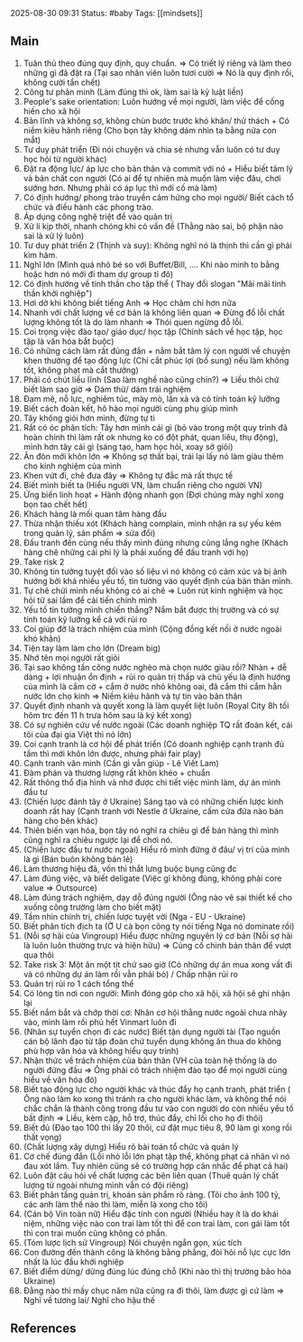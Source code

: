 2025-08-30 09:31
Status: #baby
Tags: [[mindsets]]
## Main

1. Tuân thủ theo đúng quy định, quy chuẩn. => Có triết lý riêng và làm theo những gì đã đặt ra (Tại sao nhân viên luôn tươi cười => Nó là quy định rồi, không cười tẩn chết)
2. Công tư phân minh (Làm đúng thì ok, làm sai là kỷ luật liền) 
3. People's sake orientation: Luôn hướng về mọi người, làm việc để cống hiến cho xã hội
4. Bản lĩnh và không sợ, không chùn bước trước khó khăn/ thử thách + Có niềm kiêu hãnh riêng (Cho bọn tây không dám nhìn ta bằng nửa con mắt)
5. Tư duy phát triển (Đi nói chuyện và chia sẻ nhưng vẫn luôn có tư duy học hỏi từ người khác)
6. Đặt ra động lực/ áp lực cho bản thân và commit với nó + Hiểu biết tâm lý và bản chất con người (Có ai để tự nhiên mà muốn làm việc đâu, chơi sướng hơn. Nhưng phải có áp lục thì mới cố mà làm)
7. Có định hướng/ phong trào truyền cảm hứng cho mọi người/ Biết cách tổ chức và điều hành các phong trào. 
8. Áp dụng công nghệ triệt để vào quản trị 
9. Xử lí kịp thời, nhanh chóng khi có vấn đề (Thằng nào sai, bộ phận nào sai là xử lý luôn)
10. Tư duy phát triển 2 (Thịnh và suy): Không nghĩ nó là thịnh thì cần gì phải kìm hãm.
11. Nghĩ lớn (Mình quá nhỏ bé so với Buffet/Bill, .... Khi nào minh to bằng hoặc hơn nó mới đi tham dự group tỉ đô) 
12. Có định hướng về tinh thần cho tập thể ( Thay đổi slogan "Mãi mãi tinh thần khởi nghiệp")
13. Hơi dở khi không biết tiếng Anh => Học chăm chỉ hơn nữa
14. Nhanh với chất lượng về cơ bản là không liên quan => Đừng đổ lỗi chất lượng không tốt là do làm nhanh => Thói quen ngừng đỗ lỗi. 
15. Coi trọng việc đào tạo/ giáo dục/ học tập (Chính sách về học tập, học tập là văn hóa bắt buộc)
16. Có những cách làm rất đúng đắn + nắm bắt tâm lý con người về chuyện khen thưởng để tạo động lực (Chỉ cắt phúc lợi (bổ sung) nếu làm không tốt, không phạt mà cắt thưởng) 
17. Phải có chút liều lĩnh (Sao làm nghề nào cũng chín?) => Liều thôi chứ biết làm sao giờ => Dám thử/ dám trải nghiệm 
18. Đam mê, nỗ lực, nghiêm túc, mày mò, lăn xả và có tính toán kỹ lưỡng
19. Biết cách đoàn kết, hô hào mọi người cùng phụ giúp mình
20. Tây không giỏi hơn mình, đừng tự ti
21. Rất có óc phân tích: Tây hơn mình cái gì (bỏ vào trong một quy trình đã hoàn chỉnh thì làm rất ok nhưng ko có đột phát, quan liêu, thụ động), mình hơn tây cái gì (sáng tạo, ham học hỏi, xoay sở giỏi)
22. Ăn đòn mới khôn lớn => Không sợ thất bại, trái lại lấy nó làm giàu thêm cho kinh nghiệm của mình
23. Khen vứt đi, chê đưa đây => Không tự đắc mà rất thực tế 
24. Biết mình biết ta (Hiểu người VN, làm chuẩn riêng cho người VN)
25. Ứng biến linh hoạt + Hành động nhanh gọn (Đợi chúng mày nghĩ xong bọn tao chết hết)
26. Khách hàng là mối quan tâm hàng đầu 
27. Thừa nhận thiếu xót (Khách hàng complain, mình nhận ra sự yếu kém trong quản lý, sản phẩm  => sửa đổi)
28. Đấu tranh đến cùng nếu thấy mình đúng nhưng cũng lắng nghe (Khách hàng chê những cái phi lý là phải xuống để đấu tranh với họ)
29. Take risk 2
30. Không tin tưởng tuyệt đối vào số liệu vì nó không có cảm xúc và bị ảnh hưởng bởi khá nhiều yếu tố, tin tưởng vào quyết định của bản thân mình. 
31. Tự chê chửi mình nếu không có ai chê => Luôn rút kinh nghiệm và học hỏi từ sai lầm để cải tiến chính mình
32. Yếu tố tin tưởng mình chiến thắng? Nắm bắt được thị trường và có sự tính toán kỹ lưỡng kể cả với rủi ro
33. Coi giúp đỡ là trách nhiệm của mình (Cộng đồng kết nối ở nước ngoài khó khăn)
34. Tiện tay làm làm cho lớn (Dream big)
35. Nhớ  tên mọi người rất giỏi
36. Tại sao không tấn công nước nghèo mà chọn nước giàu rồi? Nhàn + dễ dàng  + lợi nhuận ổn định + rủi ro quản trị thấp và chủ yếu là định hướng của mình là cắm cờ + cắm ở nước nhỏ không oai, đã cắm thì cắm hẳn nước lớn cho kinh => Niềm kiêu hãnh và tự tin vào bản thân
37. Quyết định nhanh và quyết xong là làm quyết liệt luôn (Royal City 8h tối hôm trc đến 11 h trưa hôm sau là ký kết xong)
38. Có sự nghiên cứu về nước ngoài (Các doanh nghiệp TQ rất đoàn kết, cái tôi của đại gia Việt thì nó lớn)
39. Coi cạnh tranh là cơ hội để phát triển (Có doanh nghiệp cạnh tranh đủ tầm thì mới khôn lớn được, nhưng phải fair play)
40. Cạnh tranh văn minh (Cần gì vẫn giúp - Lê Viết Lam)
41. Đàm phán và thương lượng rất khôn khéo + chuẩn 
42. Rất thông thổ địa hình và nhớ được chi tiết việc mình làm, dự án mình đầu tư
43. (Chiến lược đánh tây ở Ukraine) Sáng tạo và có những chiến lược kinh doanh rất hay (Cạnh tranh với Nestle ở Ukraine, cấm cửa đứa nào bán hàng cho bên khác) 
44. Thiên biến vạn hóa, bọn tây nó nghĩ ra chiêu gì để bán hàng thì mình cũng nghĩ ra chiêu ngược lại để chơi nó.
45. (Chiến lược đầu tư nước ngoài) Hiểu rõ mình đứng ở đâu/ vị trí của mình là gì (Bán buôn không bán lẻ)
46. Làm thương hiệu đã, vốn thì thắt lưng buộc bụng cũng đc
47. Làm đúng việc, và biết deligate (Việc gì không đúng, không phải core value => Outsource)
48. Làm đúng trách nghiệm, dạy dỗ đúng người (Ông nào vẽ sai thiết kế cho xuống công trường làm cho biết mặt)
49. Tầm nhìn chính trị, chiến lược tuyệt vời (Nga - EU - Ukraine)
50. Biết phân tích địch ta (Ở U cà bọn công ty nói tiếng Nga nó dominate rồi)
51. (Nỗi sợ hãi của Vingroup) Hiểu được những nguyên lý cơ bản (Nỗi sợ hãi là luôn luôn thường trực và hiện hữu) => Củng cố chinh bản thân để vượt qua thôi
52. Take risk 3: Một ăn một tịt chứ sao giờ (Có những dự án mua xong vất đi và có những dự án làm rồi vẫn phải bỏ) / Chấp nhận rủi ro 
53. Quản trị rủi ro 1 cách tổng thể 
54. Có lòng tin nơi con người: Mình đóng góp cho xã hội, xã hội sẽ ghi nhận lại 
55. Biết nắm bắt và chớp thời cơ: Nhân cơ hội thằng nước ngoài chưa nhảy vào, mình làm rồi phủ hết Vinmart luôn đi
56. (Nhân sự tuyển chọn đi các nước) Biết tận dụng người tài (Tạo nguồn cán bộ lãnh đạo từ tập đoàn chứ tuyển dụng không ăn thua do không phù hợp văn hóa và không hiểu quy trình) 
57. Nhận thức về trách nhiệm của bản thân (VH của toàn hệ thống là do người đứng đầu => Ông phải có trách nhiệm đào tạo để mọi người cùng hiểu về văn hóa đó) 
58. Biết tạo động lực cho người khác và thúc đẩy họ cạnh tranh, phát triển ( Ông nào làm ko xong thì tránh ra cho người khác làm, và không thể nói chắc chắn là thành công trong đầu tư vào con người do còn nhiều yếu tố bất định => Liều, kèm cặp, hỗ trợ, thúc đẩy, chỉ lối cho họ đi thôi)
59. Biết đủ (Đào tạo 100 thì lấy 20 thôi, cứ đặt mục tiêu 8, 90 làm gì xong rồi thất vọng)
60. (Chất lượng xây dựng) Hiểu rõ bài toán tổ chức và quản lý
61. Cơ chế đúng đắn (Lỗi nhỏ lỗi lớn phạt tập thể, không phạt cá nhân vì nó đau xót lắm. Tuy nhiên cũng sẽ có trường hợp cân nhắc để phạt cả hai)
62. Luôn đặt câu hỏi về chất lượng các bên liên quan (Thuê quản lý chất lượng từ ngoài nhưng mình vẫn có đội riêng)
63. Biết phân tầng quản trị, khoán sản phẩm rõ ràng. (Tôi cho ảnh 100 tỷ, các anh làm thế nào thì làm, miễn là xong cho tôi)
64. (Cán bộ Vin toàn nữ) Hiểu đặc tính con người (Nhiều hay ít là do khái niệm, những việc nào con trai làm tốt thì để con trai làm, con gái làm tốt thì con trai muốn cũng không có phần.
65. (Tóm lược lịch sử Vingroup) Nói chuyện ngắn gọn, xúc tích
66. Con đường đến thành công là không bằng phẳng, đòi hỏi nỗ lực cực lớn nhất là lúc đầu khởi nghiệp
67. Biết điểm dừng/ dừng đúng lúc đúng chỗ (Khi nào thì thị trường bão hòa Ukraine)
68. Đằng nào thì mấy chục năm nữa cũng ra đi thôi, làm được gì cứ làm => Nghĩ về tương lai/ Nghĩ cho hậu thế

## References
